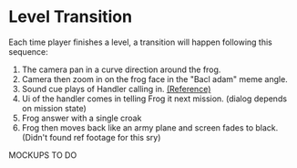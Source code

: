 # Level Transition
Each time player finishes a level, a transition will happen following this sequence:

1. The camera pan in a curve direction around the frog.
2. Camera then zoom in on the frog face in the "Bacl adam" meme angle.
3. Sound cue plays of Handler calling in. [(Reference)](https://www.youtube.com/watch?v=2jJlUTlFPwA)
4. Ui of the handler comes in telling Frog it next mission. (dialog depends on mission state)
5. Frog answer with a single croak
6. Frog then moves back like an army plane and screen fades to black. (Didn't found ref footage for this sry)

MOCKUPS TO DO